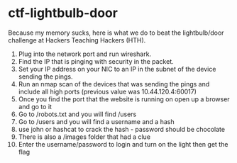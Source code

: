 # ctf-lightbulb-door
Because my memory sucks, here is what we do to beat the lightbulb/door challenge at Hackers Teaching Hackers (HTH).

1. Plug into the network port and run wireshark.
2. Find the IP that is pinging with security in the packet.
3. Set your IP address on your NIC to an IP in the subnet of the device sending the pings.
4. Run an nmap scan of the devices that was sending the pings and include all high ports (previous value was 10.44.120.4:60017)
5. Once you find the port that the website is running on open up a browser and go to it
6. Go to /robots.txt and you will find /users
7. Go to /users and you will find a username and a hash
8. use john or hashcat to crack the hash - password should be chocolate
9. There is also a /images folder that had a clue
10. Enter the username/password to login and turn on the light then get the flag
